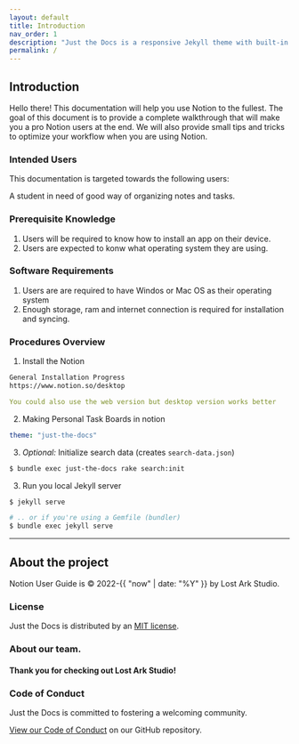 ```yaml
---
layout: default
title: Introduction
nav_order: 1
description: "Just the Docs is a responsive Jekyll theme with built-in search that is easily customizable and hosted on GitHub Pages."
permalink: /
---
```


## Introduction

Hello there! This documentation will help you use Notion to the fullest. The goal of this document is to provide a complete walkthrough that will make you a pro Notion users at the end. We will also provide small tips and tricks to optimize your workflow when you are using Notion.

### Intended Users

This documentation is targeted towards the following users:

A student in need of good way of organizing notes and tasks.

### Prerequisite Knowledge

1. Users will be required to know how to install an app on their device.
2. Users are expected to konw what operating system they are using. 

### Software Requirements
1. Users are are required to have Windos or Mac OS as their operating system
2. Enough storage, ram and internet connection is required for installation and syncing.

### Procedures Overview

1. Install the Notion
  ```bash
  General Installation Progress
  https://www.notion.so/desktop
  ```
  ```yaml
  You could also use the web version but desktop version works better
  ```

2. Making Personal Task Boards in notion
  ```yaml
  theme: "just-the-docs"
  ```

3. _Optional:_ Initialize search data (creates `search-data.json`)
  ```bash
  $ bundle exec just-the-docs rake search:init
  ```

3. Run you local Jekyll server
  ```bash
  $ jekyll serve
  ```
  ```bash
  # .. or if you're using a Gemfile (bundler)
  $ bundle exec jekyll serve
  ```

---

## About the project

Notion User Guide is &copy; 2022-{{ "now" | date: "%Y" }} by Lost Ark Studio.

### License

Just the Docs is distributed by an [MIT license](https://github.com/just-the-docs/just-the-docs/tree/main/LICENSE.txt).

### About our team.



#### Thank you for checking out Lost Ark Studio!

<ul class="list-style-none">

</ul>

### Code of Conduct

Just the Docs is committed to fostering a welcoming community.

[View our Code of Conduct](https://github.com/just-the-docs/just-the-docs/tree/main/CODE_OF_CONDUCT.md) on our GitHub repository.
